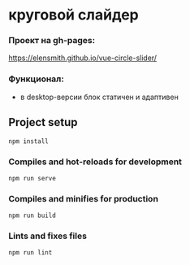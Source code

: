 # круговой слайдер

### Проект на gh-pages:

https://elensmith.github.io/vue-circle-slider/

### Функционал:

- в desktop-версии блок статичен и адаптивен

## Project setup

```
npm install
```

### Compiles and hot-reloads for development

```
npm run serve
```

### Compiles and minifies for production

```
npm run build
```

### Lints and fixes files

```
npm run lint
```
